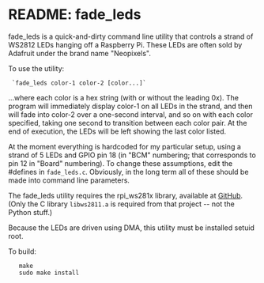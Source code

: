 # README: fade_leds

fade_leds is a quick-and-dirty command line utility that controls a
strand of WS2812 LEDs hanging off a Raspberry Pi.  These LEDs are
often sold by Adafruit under the brand name "Neopixels".

To use the utility:

	 `fade_leds color-1 color-2 [color...]`

...where each color is a hex string (with or without the leading 0x).
The program will immediately display color-1 on all LEDs in the
strand, and then will fade into color-2 over a one-second interval,
and so on with each color specified, taking one second to transition
between each color pair.  At the end of execution, the LEDs will be
left showing the last color listed.

At the moment everything is hardcoded for my particular setup, using a
strand of 5 LEDs and GPIO pin 18 (in "BCM" numbering; that corresponds
to pin 12 in "Board" numbering). To change these assumptions, edit the
#defines in `fade_leds.c`.  Obviously, in the long term all of these
should be made into command line parameters.

The fade_leds utility requires the rpi_ws281x library, available at
[GitHub](https://github.com/jgarff/rpi_ws281x). (Only the C library
`libws2811.a` is required from that project -- not the Python stuff.)

Because the LEDs are driven using DMA, this utility must be installed
setuid root.

To build:
```
   make
   sudo make install
```
